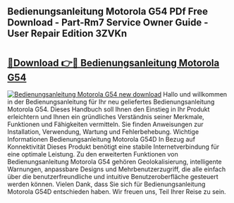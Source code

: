 ## Bedienungsanleitung Motorola G54 PDf Free Download - Part-Rm7 Service Owner Guide - User Repair Edition 3ZVKn

# <h2><a href="http://df4t48l.blite.top/?on=Bedienungsanleitung+Motorola+G54">🔗Download 👉🔴 Bedienungsanleitung Motorola G54</a></h2>

[![Bedienungsanleitung Motorola G54 new download](https://i.imgur.com/lujVjoI.png)](http://df4t48l.blite.top/?on=Bedienungsanleitung+Motorola+G54)
Hallo und willkommen in der Bedienungsanleitung für Ihr neu geliefertes Bedienungsanleitung Motorola G54. Dieses Handbuch soll Ihnen den Einstieg in Ihr Produkt erleichtern und Ihnen ein gründliches Verständnis seiner Merkmale, Funktionen und Fähigkeiten vermitteln. Sie finden Anweisungen zur Installation, Verwendung, Wartung und Fehlerbehebung. Wichtige Informationen Bedienungsanleitung Motorola G54D In Bezug auf Konnektivität Dieses Produkt benötigt eine stabile Internetverbindung für eine optimale Leistung. Zu den erweiterten Funktionen von Bedienungsanleitung Motorola G54 gehören Geolokalisierung, intelligente Warnungen, anpassbare Designs und Mehrbenutzerzugriff, die alle einfach über die benutzerfreundliche und intuitive Benutzeroberfläche gesteuert werden können. Vielen Dank, dass Sie sich für Bedienungsanleitung Motorola G54D entschieden haben. Wir freuen uns, Teil Ihrer Reise zu sein.
